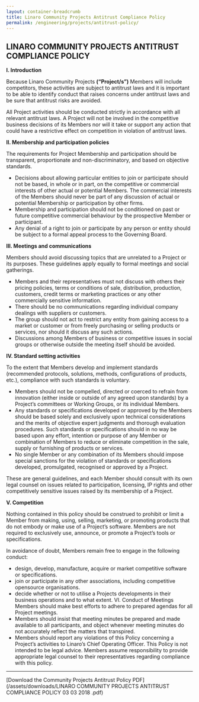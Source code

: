 ```yaml
---
layout: container-breadcrumb
title: Linaro Community Projects Antitrust Compliance Policy
permalink: /engineering/projects/antitrust-policy/
---
```

## LINARO COMMUNITY PROJECTS ANTITRUST COMPLIANCE POLICY

**I. Introduction**

Because Linaro Community Projects **(“Project/s”)** Members will include competitors,
these activities are subject to antitrust laws and it is important to be able to identify
conduct that raises concerns under antitrust laws and be sure that antitrust risks are
avoided.

All Project activities should be conducted strictly in accordance with all relevant
antitrust laws. A Project will not be involved in the competitive business decisions of
its Members nor will it take or support any action that could have a restrictive effect
on competition in violation of antitrust laws.

**II. Membership and participation policies**

The requirements for Project Membership and participation should be transparent,
proportionate and non-discriminatory, and based on objective standards.

- Decisions about allowing particular entities to join or participate should not be
based, in whole or in part, on the competitive or commercial interests of other
actual or potential Members. The commercial interests of the Members
should never be part of any discussion of actual or potential Membership or
participation by other firms.
- Membership and participation should not be conditioned on past or future
competitive commercial behaviour by the prospective Member or participant.
- Any denial of a right to join or participate by any person or entity should be
subject to a formal appeal process to the Governing Board.

**III. Meetings and communications**

Members should avoid discussing topics that are unrelated to a Project or its
purposes. These guidelines apply equally to formal meetings and social gatherings.

- Members and their representatives must not discuss with others their pricing
policies, terms or conditions of sale, distribution, production, customers, credit
terms or marketing practices or any other commercially sensitive information.
- There should be no communications regarding individual company dealings
with suppliers or customers.
- The group should not act to restrict any entity from gaining access to a
market or customer or from freely purchasing or selling products or services,
nor should it discuss any such actions.
- Discussions among Members of business or competitive issues in social
groups or otherwise outside the meeting itself should be avoided.

**IV. Standard setting activities**

To the extent that Members develop and implement standards (recommended
protocols, solutions, methods, configurations of products, etc.), compliance with such
standards is voluntary.

- Members should not be compelled, directed or coerced to refrain from
innovation (either inside or outside of any agreed upon standards) by a
Project’s committees or Working Groups, or its individual Members.
- Any standards or specifications developed or approved by the Members
should be based solely and exclusively upon technical considerations and the
merits of objective expert judgments and thorough evaluation procedures.
Such standards or specifications should in no way be based upon any effort,
intention or purpose of any Member or combination of Members to reduce or
eliminate competition in the sale, supply or furnishing of products or services.
- No single Member or any combination of its Members should impose special
sanctions for the violation of standards or specifications developed,
promulgated, recognised or approved by a Project.

These are general guidelines, and each Member should consult with its own legal
counsel on issues related to participation, licensing, IP rights and other competitively
sensitive issues raised by its membership of a Project.

**V. Competition**

Nothing contained in this policy should be construed to prohibit or limit a Member
from making, using, selling, marketing, or promoting products that do not embody or
make use of a Project’s software. Members are not required to exclusively use,
announce, or promote a Project’s tools or specifications.

In avoidance of doubt, Members remain free to engage in the following conduct:
- design, develop, manufacture, acquire or market competitive software or
specifications.
- join or participate in any other associations, including competitive opensource
organisations.
- decide whether or not to utilise a Projects developments in their business
operations and to what extent.
VI. Conduct of Meetings
Members should make best efforts to adhere to prepared agendas for all Project
meetings.
- Members should insist that meeting minutes be prepared and made available
to all participants, and object whenever meeting minutes do not accurately
reflect the matters that transpired.
- Members should report any violations of this Policy concerning a Project’s
activities to Linaro’s Chief Operating Officer.
This Policy is not intended to be legal advice. Members assume responsibility to
provide appropriate legal counsel to their representatives regarding compliance with
this policy.

* * *

[Download the Community Projects Antitrust Policy PDF](/assets/downloads/LINARO COMMUNITY PROJECTS ANTITRUST COMPLIANCE POLICY 03 03 2018 .pdf)
